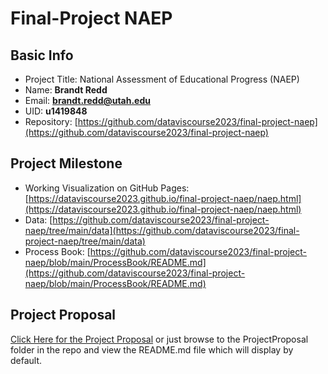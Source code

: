 # Final-Project NAEP

## Basic Info

* Project Title: National Assessment of Educational Progress (NAEP)
* Name: **Brandt Redd**
* Email: **brandt.redd@utah.edu**
* UID: **u1419848**
* Repository: [https://github.com/dataviscourse2023/final-project-naep](https://github.com/dataviscourse2023/final-project-naep)

## Project Milestone

* Working Visualization on GitHub Pages: [https://dataviscourse2023.github.io/final-project-naep/naep.html](https://dataviscourse2023.github.io/final-project-naep/naep.html)
* Data: [https://github.com/dataviscourse2023/final-project-naep/tree/main/data](https://github.com/dataviscourse2023/final-project-naep/tree/main/data)
* Process Book: [https://github.com/dataviscourse2023/final-project-naep/blob/main/ProcessBook/README.md](https://github.com/dataviscourse2023/final-project-naep/blob/main/ProcessBook/README.md)

## Project Proposal

[Click Here for the Project Proposal](https://github.com/dataviscourse2023/final-project-naep/tree/main/ProjectProposal) or just browse to the ProjectProposal folder in the repo and view the README.md file which will display by default.